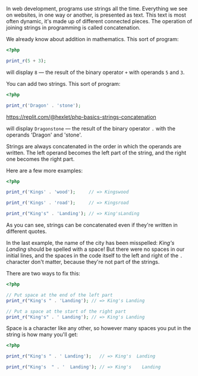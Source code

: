 
In web development, programs use strings all the time. Everything we see on websites, in one way or another, is presented as text. This text is most often dynamic, it's made up of different connected pieces. The operation of joining strings in programming is called concatenation.

We already know about addition in mathematics. This sort of program:

```php
<?php

print_r(5 + 3);
```

will display `8` — the result of the binary operator `+` with operands `5` and `3`.

You can add two strings. This sort of program:

```php
<?php

print_r('Dragon' . 'stone');
```

https://replit.com/@hexlet/php-basics-strings-concatenation

will display `Dragonstone` — the result of the binary operator `.` with the operands 'Dragon' and 'stone'.

Strings are always concatenated in the order in which the operands are written. The left operand becomes the left part of the string, and the right one becomes the right part.

Here are a few more examples:

```php
<?php

print_r('Kings' . 'wood');     // => Kingswood

print_r('Kings' . 'road');     // => Kingsroad

print_r("King's" . 'Landing'); // => King'sLanding
```

As you can see, strings can be concatenated even if they're written in different quotes.

In the last example, the name of the city has been misspelled: *King's Landing* should be spelled with a space! But there were no spaces in our initial lines, and the spaces in the code itself to the left and right of the `.` character don't matter, because they're not part of the strings.

There are two ways to fix this:

```php
<?php

// Put space at the end of the left part
print_r("King's " . 'Landing'); // => King's Landing

// Put a space at the start of the right part
print_r("King's" . ' Landing'); // => King's Landing
```

Space is a character like any other, so however many spaces you put in the string is how many you'll get:

```php
<?php

print_r("King's " . ' Landing');   // => King's  Landing

print_r("King's  " . '  Landing'); // => King's    Landing
```
